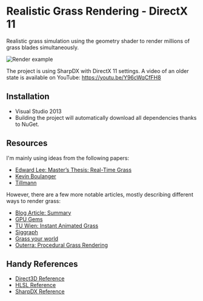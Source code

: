 Realistic Grass Rendering - DirectX 11
====
Realistic grass simulation using the geometry shader to render millions of grass blades simultaneously.

![Render example](https://raw.githubusercontent.com/mreinfurt/Grass-DX11/master/Paper/images/preview2.png)

The project is using SharpDX with DirectX 11 settings. A video of an older state is available on YouTube: https://youtu.be/Y96cWqCfFH8

## Installation
- Visual Studio 2013
- Building the project will automatically download all dependencies thanks to NuGet.

## Resources
I'm mainly using ideas from the following papers:
* [Edward Lee: Master’s Thesis: Real-Time Grass](http://illogictree.com/blog/projects/)
* [Kevin Boulanger](http://kevinboulanger.net/grass.html)
* [Tillmann](http://www.bth.se/fou/cuppsats.nsf/all/9b18626fa27d52c9c1257bae002ca00d/$file/BTH2013Tillman.pdf)

However, there are a few more notable articles, mostly describing different ways to render grass:
* [Blog Article: Summary](http://users.csc.calpoly.edu/~zwood/teaching/csc471/finalprojw12/rsteiger/)
* [GPU Gems](http://http.developer.nvidia.com/GPUGems/gpugems_ch07.html)
* [TU Wien: Instant Animated Grass](http://www.cg.tuwien.ac.at/research/publications/2007/Habel_2007_IAG/)
* [Siggraph](http://www.siggraph.org/s2006/main.php?f=conference&p=sketches&s=6)
* [Grass your world](http://grassyourworld.blogspot.de/)
* [Outerra: Procedural Grass Rendering](http://outerra.blogspot.cz/2012/05/procedural-grass-rendering.html)

## Handy References
* [Direct3D Reference](http://msdn.microsoft.com/en-us/library/windows/desktop/ff476147(v=vs.85).aspx)
* [HLSL Reference](http://msdn.microsoft.com/en-us/library/windows/desktop/ff471376(v=vs.85).aspx)
* [SharpDX Reference](http://sharpdx.org/documentation/api)

